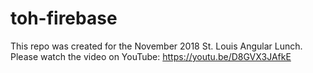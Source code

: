 # toh-firebase

This repo was created for the November 2018 St. Louis Angular Lunch.
Please watch the video on YouTube: https://youtu.be/D8GVX3JAfkE
